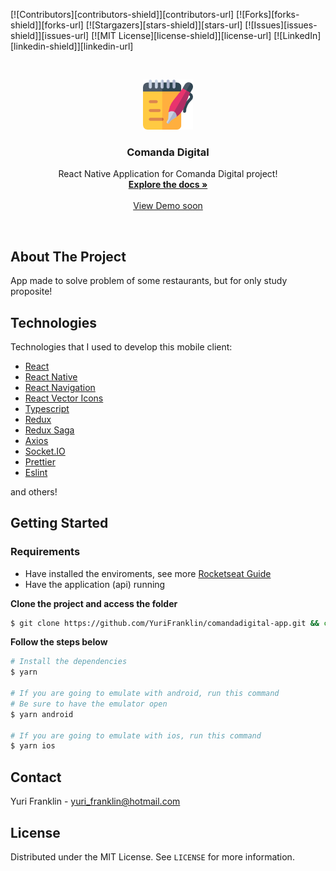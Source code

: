 [![Contributors][contributors-shield]][contributors-url]
[![Forks][forks-shield]][forks-url]
[![Stargazers][stars-shield]][stars-url]
[![Issues][issues-shield]][issues-url]
[![MIT License][license-shield]][license-url]
[![LinkedIn][linkedin-shield]][linkedin-url]


<br />
<p align="center">
  <a href="https://github.com/YuriFranklin/comandadigital-app">
    <img src="src/assets/logo.png" alt="Logo" width="80" height="80">
  </a>
  <h3 align="center">Comanda Digital</h3>
  <p align="center">
    React Native Application for Comanda Digital project!
    <br />
    <a href="https://github.com/YuriFranklin/comandadigital-app"><strong>Explore the docs »</strong></a>
    <br />
    <br />
    <a href="https://github.com/YuriFranklin/comandadigital-app">View Demo soon</a></a>
  </p>
</p>

<br />


## About The Project
App made to solve problem of some restaurants, but for only study proposite!



## Technologies
Technologies that I used to develop this mobile client:

* [React](https://reactjs.org/)
* [React Native](https://reactnative.dev/)
* [React Navigation](https://reactnavigation.org/)
* [React Vector Icons](https://github.com/oblador/react-native-vector-icons)
* [Typescript](https://www.typescriptlang.org/)
* [Redux](https://redux.js.org/)
* [Redux Saga](https://redux-saga.js.org/)
* [Axios](https://github.com/axios/axios)
* [Socket.IO](https://socket.io/)
* [Prettier](https://prettier.io/)
* [Eslint](https://eslint.org/)

and others!


## Getting Started

### Requirements

- Have installed the enviroments, see more [Rocketseat Guide](https://react-native.rocketseat.dev/)
- Have the application (api) running

**Clone the project and access the folder**

```bash
$ git clone https://github.com/YuriFranklin/comandadigital-app.git && cd comandadigital-app 
```

**Follow the steps below**

```bash
# Install the dependencies
$ yarn

# If you are going to emulate with android, run this command
# Be sure to have the emulator open
$ yarn android

# If you are going to emulate with ios, run this command
$ yarn ios
```

## Contact
Yuri Franklin - yuri_franklin@hotmail.com


## License
Distributed under the MIT License. See `LICENSE` for more information.


